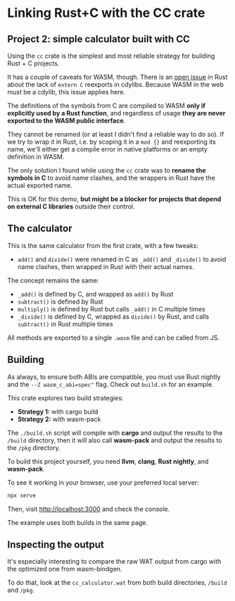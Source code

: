 # Linking Rust+C with the CC crate

## Project 2: simple calculator built with CC

Using the `cc` crate is the simplest and most reliable strategy for building Rust + C projects.

It has a couple of caveats for WASM, though. There is an [open issue](https://github.com/rust-lang/rfcs/issues/2771) in Rust about the lack of `extern C` reexports in cdylibs. Because WASM in the web must be a cdylib, this issue applies here.

The definitions of the symbols from C are compiled to WASM **only if explicitly used by a Rust function**, and regardless of usage **they are never exported to the WASM public interface**.

They cannot be renamed (or at least I didn't find a reliable way to do so). If we try to wrap it in Rust, i.e. by scoping it in a `mod {}` and reexporting its name, we'll either get a compile error in native platforms or an empty definition in WASM.

The only solution I found while using the `cc` crate was to **rename the symbols in C** to avoid name clashes, and the wrappers in Rust have the actual exported name.

This is OK for this demo, **but might be a blocker for projects that depend on external C libraries** outside their control.

## The calculator

This is the same calculator from the first crate, with a few tweaks:

- `add()` and `divide()` were renamed in C as `_add()` and `_divide()` to avoid name clashes, then wrapped in Rust with their actual names.

The concept remains the same:

- `_add()` is defined by C, and wrapped as `add()` by Rust
- `subtract()` is defined by Rust
- `multiply()` is defined by Rust but calls `_add()` in C multiple times
- `_divide()` is defined by C, wrapped as `divide()` by Rust, and calls `subtract()` in Rust multiple times

All methods are exported to a single `.wasm` file and can be called from JS.

## Building

As always, to ensure both ABIs are compatible, you must use Rust nightly and the `--Z wasm_c_abi=spec"` flag. Check out `build.sh` for an example.

This crate explores two build strategies:

- **Strategy 1:** with cargo build
- **Strategy 2:** with wasm-pack

The `./build.sh` script will compile with **cargo** and output the results to the `/build` directory, then it will also call **wasm-pack** and output the results to the `/pkg` directory.

To build this project yourself, you need **llvm**, **clang**, **Rust nightly**, and **wasm-pack**.

To see it working in your browser, use your preferred local server:

```bash
npx serve
```

Then, visit <http://localhost:3000> and check the console.

The example uses both builds in the same page.

## Inspecting the output

It's especially interesting to compare the raw WAT output from cargo with the optimized one from wasm-bindgen.

To do that, look at the `cc_calculator.wat` from both build directories, `/build` and `/pkg`.
